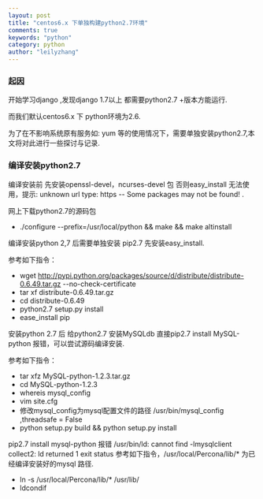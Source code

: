 ```yaml
---
layout: post
title: "centos6.x 下单独构建python2.7环境"
comments: true
keywords: "python"
category: python
author: "leilyzhang"
---
```


### 起因

开始学习django ,发现django 1.7以上 都需要python2.7 +版本方能运行. 

而我们默认centos6.x 下 python环境为2.6.

为了在不影响系统原有服务如: yum 等的使用情况下，需要单独安装python2.7,本文将对此进行一些探讨与记录.


### 编译安装python2.7

编译安装前 先安装openssl-devel，ncurses-devel 包
否则easy_install 无法使用，提示:
unknown url type: https -- Some packages may not be found! .

网上下载python2.7的源码包

- ./configure --prefix=/usr/local/python && make && make altinstall 

编译安装python 2,7 后需要单独安装 pip2.7 先安装easy_install.

参考如下指令：

- wget http://pypi.python.org/packages/source/d/distribute/distribute-0.6.49.tar.gz --no-check-certificate
- tar xf distribute-0.6.49.tar.gz
- cd distribute-0.6.49
- python2.7 setup.py install
- ease_install pip

安装python 2.7 后 给python2.7 安装MySQLdb 直接pip2.7 install MySQL-python 报错，可以尝试源码编译安装.

参考如下指令：

- tar xfz MySQL-python-1.2.3.tar.gz
- cd MySQL-python-1.2.3
- whereis  mysql_config 
- vim site.cfg
- 修改mysql_config为mysql配置文件的路径 /usr/bin/mysql_config ,threadsafe = False
- python setup.py build && python setup.py install
 
pip2.7 install mysql-python 报错 /usr/bin/ld: cannot find -lmysqlclient collect2: ld returned 1 exit status
参考如下指令，/usr/local/Percona/lib/* 为已经编译安装好的mysql 路径.

- ln -s /usr/local/Percona/lib/* /usr/lib/
- ldcondif

